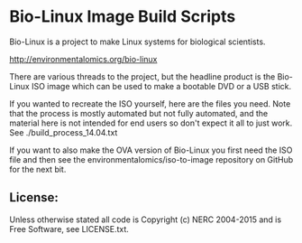 Bio-Linux Image Build Scripts
=============================

Bio-Linux is a project to make Linux systems for biological scientists.

http://environmentalomics.org/bio-linux

There are various threads to the project, but the headline product is the
Bio-Linux ISO image which can be used to make a bootable DVD or a USB stick.

If you wanted to recreate the ISO yourself, here are the files you need.
Note that the process is mostly automated but not fully automated, and the
material here is not intended for end users so don't expect it all to just
work.
See ./build_process_14.04.txt

If you want to also make the OVA version of Bio-Linux you first need the ISO file
and then see the environmentalomics/iso-to-image repository on GitHub for the
next bit.

License:
--------

Unless otherwise stated all code is Copyright (c) NERC 2004-2015 and is Free Software,
see LICENSE.txt.

